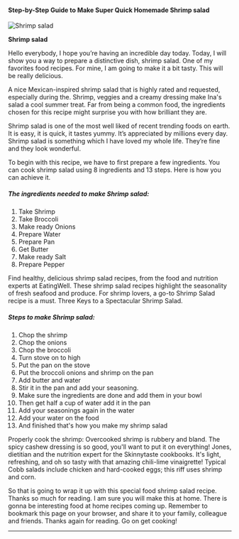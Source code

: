             

#### Step-by-Step Guide to Make Super Quick Homemade Shrimp salad

![Shrimp salad](https://img-global.cpcdn.com/recipes/a05895169c6c2392/751x532cq70/shrimp-salad-recipe-main-photo.jpg)

**Shrimp salad**

Hello everybody, I hope you’re having an incredible day today. Today, I will show you a way to prepare a distinctive dish, shrimp salad. One of my favorites food recipes. For mine, I am going to make it a bit tasty. This will be really delicious.

A nice Mexican-inspired shrimp salad that is highly rated and requested, especially during the. Shrimp, veggies and a creamy dressing make Ina's salad a cool summer treat. Far from being a common food, the ingredients chosen for this recipe might surprise you with how brilliant they are.

Shrimp salad is one of the most well liked of recent trending foods on earth. It is easy, it is quick, it tastes yummy. It’s appreciated by millions every day. Shrimp salad is something which I have loved my whole life. They’re fine and they look wonderful.

To begin with this recipe, we have to first prepare a few ingredients. You can cook shrimp salad using 8 ingredients and 13 steps. Here is how you can achieve it.

##### The ingredients needed to make Shrimp salad:

1.  Take Shrimp
2.  Take Broccoli
3.  Make ready Onions
4.  Prepare Water
5.  Prepare Pan
6.  Get Butter
7.  Make ready Salt
8.  Prepare Pepper

Find healthy, delicious shrimp salad recipes, from the food and nutrition experts at EatingWell. These shrimp salad recipes highlight the seasonality of fresh seafood and produce. For shrimp lovers, a go-to Shrimp Salad recipe is a must. Three Keys to a Spectacular Shrimp Salad.

##### Steps to make Shrimp salad:

1.  Chop the shrimp
2.  Chop the onions
3.  Chop the broccoli
4.  Turn stove on to high
5.  Put the pan on the stove
6.  Put the broccoli onions and shrimp on the pan
7.  Add butter and water
8.  Stir it in the pan and add your seasoning.
9.  Make sure the ingredients are done and add them in your bowl
10.  Then get half a cup of water add it in the pan
11.  Add your seasonings again in the water
12.  Add your water on the food
13.  And finished that's how you make my shrimp salad

Properly cook the shrimp: Overcooked shrimp is rubbery and bland. The spicy cashew dressing is so good, you'll want to put it on everything! Jones, dietitian and the nutrition expert for the Skinnytaste cookbooks. It's light, refreshing, and oh so tasty with that amazing chili-lime vinaigrette! Typical Cobb salads include chicken and hard-cooked eggs; this riff uses shrimp and corn.

So that is going to wrap it up with this special food shrimp salad recipe. Thanks so much for reading. I am sure you will make this at home. There is gonna be interesting food at home recipes coming up. Remember to bookmark this page on your browser, and share it to your family, colleague and friends. Thanks again for reading. Go on get cooking!

* * *